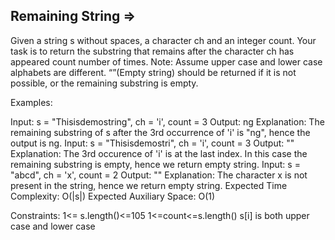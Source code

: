 Remaining String  =>
----------------


Given a string s without spaces, a character ch and an integer count. Your task is to return the substring that remains after the character ch has appeared count number of times.
Note:  Assume upper case and lower case alphabets are different. “”(Empty string) should be returned if it is not possible, or the remaining substring is empty.

Examples:

Input: s = "Thisisdemostring", ch = 'i', count = 3
Output: ng
Explanation: The remaining substring of s after the 3rd
occurrence of 'i' is "ng", hence the output is ng.
Input: s = "Thisisdemostri", ch = 'i', count = 3
Output: ""
Explanation: The 3rd occurence of 'i' is at the last index. In this case the remaining substring is empty, hence we return empty string.
Input: s = "abcd", ch = 'x', count = 2
Output: ""
Explanation: The character x is not present in the string, hence we return empty string.
Expected Time Complexity: O(|s|)
Expected Auxiliary Space: O(1)

Constraints:
1<= s.length()<=105
1<=count<=s.length()
s[i] is both upper case and lower case
